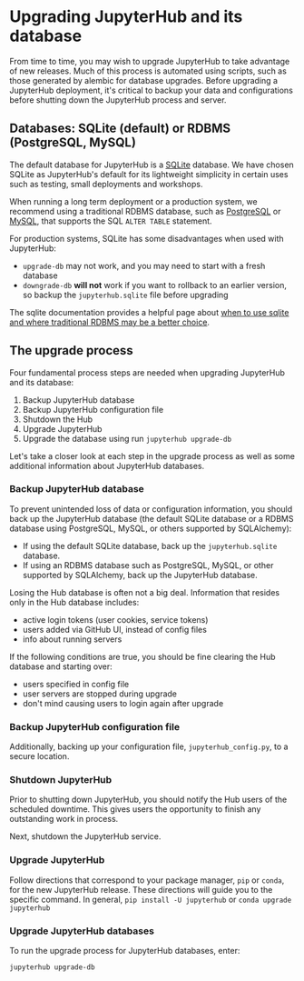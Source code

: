 # Upgrading JupyterHub and its database

From time to time, you may wish to upgrade JupyterHub to take advantage
of new releases. Much of this process is automated using scripts,
such as those generated by alembic for database upgrades. Before upgrading a
JupyterHub deployment, it's critical to backup your data and configurations
before shutting down the JupyterHub process and server.

## Databases: SQLite (default) or RDBMS (PostgreSQL, MySQL)

The default database for JupyterHub is a [SQLite](https://sqlite.org) database.
We have chosen SQLite as JupyterHub's default for its lightweight simplicity
in certain uses such as testing, small deployments and workshops.

When running a long term deployment or a production system, we recommend using
a traditional RDBMS database, such as [PostgreSQL](https://www.postgresql.org)
or [MySQL](https://www.mysql.com), that supports the SQL `ALTER TABLE`
statement.

For production systems, SQLite has some disadvantages when used with JupyterHub:

- `upgrade-db` may not work, and you may need to start with a fresh database
- `downgrade-db` **will not** work if you want to rollback to an earlier
  version, so backup the `jupyterhub.sqlite` file before upgrading

The sqlite documentation provides a helpful page about [when to use sqlite and
where traditional RDBMS may be a better choice](https://sqlite.org/whentouse.html).

## The upgrade process

Four fundamental process steps are needed when upgrading JupyterHub and its
database:

1. Backup JupyterHub database
2. Backup JupyterHub configuration file
3. Shutdown the Hub
4. Upgrade JupyterHub
5. Upgrade the database using run `jupyterhub upgrade-db`

Let's take a closer look at each step in the upgrade process as well as some
additional information about JupyterHub databases.

### Backup JupyterHub database

To prevent unintended loss of data or configuration information, you should
back up the JupyterHub database (the default SQLite database or a RDBMS
database using PostgreSQL, MySQL, or others supported by SQLAlchemy):

- If using the default SQLite database, back up the `jupyterhub.sqlite`
  database.
- If using an RDBMS database such as PostgreSQL, MySQL, or other supported by
  SQLAlchemy, back up the JupyterHub database.

Losing the Hub database is often not a big deal. Information that resides only
in the Hub database includes:

- active login tokens (user cookies, service tokens)
- users added via GitHub UI, instead of config files
- info about running servers

If the following conditions are true, you should be fine clearing the Hub
database and starting over:

- users specified in config file
- user servers are stopped during upgrade
- don't mind causing users to login again after upgrade

### Backup JupyterHub configuration file

Additionally, backing up your configuration file, `jupyterhub_config.py`, to
a secure location.

### Shutdown JupyterHub

Prior to shutting down JupyterHub, you should notify the Hub users of the
scheduled downtime. This gives users the opportunity to finish any outstanding
work in process.

Next, shutdown the JupyterHub service.

### Upgrade JupyterHub

Follow directions that correspond to your package manager, `pip` or `conda`,
for the new JupyterHub release. These directions will guide you to the
specific command. In general, `pip install -U jupyterhub` or
`conda upgrade jupyterhub`

### Upgrade JupyterHub databases

To run the upgrade process for JupyterHub databases, enter:

```
jupyterhub upgrade-db
```
